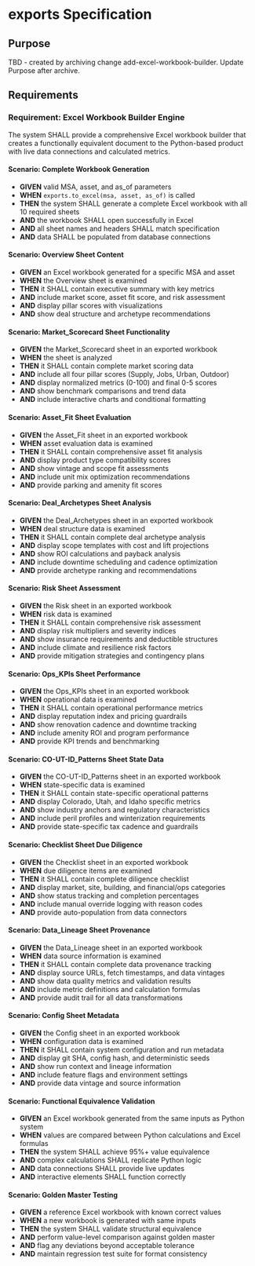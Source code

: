 # exports Specification

## Purpose
TBD - created by archiving change add-excel-workbook-builder. Update Purpose after archive.
## Requirements
### Requirement: Excel Workbook Builder Engine
The system SHALL provide a comprehensive Excel workbook builder that creates a functionally equivalent document to the Python-based product with live data connections and calculated metrics.

#### Scenario: Complete Workbook Generation
- **GIVEN** valid MSA, asset, and as_of parameters
- **WHEN** `exports.to_excel(msa, asset, as_of)` is called
- **THEN** the system SHALL generate a complete Excel workbook with all 10 required sheets
- **AND** the workbook SHALL open successfully in Excel
- **AND** all sheet names and headers SHALL match specification
- **AND** data SHALL be populated from database connections

#### Scenario: Overview Sheet Content
- **GIVEN** an Excel workbook generated for a specific MSA and asset
- **WHEN** the Overview sheet is examined
- **THEN** it SHALL contain executive summary with key metrics
- **AND** include market score, asset fit score, and risk assessment
- **AND** display pillar scores with visualizations
- **AND** show deal structure and archetype recommendations

#### Scenario: Market_Scorecard Sheet Functionality
- **GIVEN** the Market_Scorecard sheet in an exported workbook
- **WHEN** the sheet is analyzed
- **THEN** it SHALL contain complete market scoring data
- **AND** include all four pillar scores (Supply, Jobs, Urban, Outdoor)
- **AND** display normalized metrics (0-100) and final 0-5 scores
- **AND** show benchmark comparisons and trend data
- **AND** include interactive charts and conditional formatting

#### Scenario: Asset_Fit Sheet Evaluation
- **GIVEN** the Asset_Fit sheet in an exported workbook
- **WHEN** asset evaluation data is examined
- **THEN** it SHALL contain comprehensive asset fit analysis
- **AND** display product type compatibility scores
- **AND** show vintage and scope fit assessments
- **AND** include unit mix optimization recommendations
- **AND** provide parking and amenity fit scores

#### Scenario: Deal_Archetypes Sheet Analysis
- **GIVEN** the Deal_Archetypes sheet in an exported workbook
- **WHEN** deal structure data is examined
- **THEN** it SHALL contain complete deal archetype analysis
- **AND** display scope templates with cost and lift projections
- **AND** show ROI calculations and payback analysis
- **AND** include downtime scheduling and cadence optimization
- **AND** provide archetype ranking and recommendations

#### Scenario: Risk Sheet Assessment
- **GIVEN** the Risk sheet in an exported workbook
- **WHEN** risk data is examined
- **THEN** it SHALL contain comprehensive risk assessment
- **AND** display risk multipliers and severity indices
- **AND** show insurance requirements and deductible structures
- **AND** include climate and resilience risk factors
- **AND** provide mitigation strategies and contingency plans

#### Scenario: Ops_KPIs Sheet Performance
- **GIVEN** the Ops_KPIs sheet in an exported workbook
- **WHEN** operational data is examined
- **THEN** it SHALL contain operational performance metrics
- **AND** display reputation index and pricing guardrails
- **AND** show renovation cadence and downtime tracking
- **AND** include amenity ROI and program performance
- **AND** provide KPI trends and benchmarking

#### Scenario: CO-UT-ID_Patterns Sheet State Data
- **GIVEN** the CO-UT-ID_Patterns sheet in an exported workbook
- **WHEN** state-specific data is examined
- **THEN** it SHALL contain state-specific operational patterns
- **AND** display Colorado, Utah, and Idaho specific metrics
- **AND** show industry anchors and regulatory characteristics
- **AND** include peril profiles and winterization requirements
- **AND** provide state-specific tax cadence and guardrails

#### Scenario: Checklist Sheet Due Diligence
- **GIVEN** the Checklist sheet in an exported workbook
- **WHEN** due diligence items are examined
- **THEN** it SHALL contain complete diligence checklist
- **AND** display market, site, building, and financial/ops categories
- **AND** show status tracking and completion percentages
- **AND** include manual override logging with reason codes
- **AND** provide auto-population from data connectors

#### Scenario: Data_Lineage Sheet Provenance
- **GIVEN** the Data_Lineage sheet in an exported workbook
- **WHEN** data source information is examined
- **THEN** it SHALL contain complete data provenance tracking
- **AND** display source URLs, fetch timestamps, and data vintages
- **AND** show data quality metrics and validation results
- **AND** include metric definitions and calculation formulas
- **AND** provide audit trail for all data transformations

#### Scenario: Config Sheet Metadata
- **GIVEN** the Config sheet in an exported workbook
- **WHEN** configuration data is examined
- **THEN** it SHALL contain system configuration and run metadata
- **AND** display git SHA, config hash, and deterministic seeds
- **AND** show run context and lineage information
- **AND** include feature flags and environment settings
- **AND** provide data vintage and source information

#### Scenario: Functional Equivalence Validation
- **GIVEN** an Excel workbook generated from the same inputs as Python system
- **WHEN** values are compared between Python calculations and Excel formulas
- **THEN** the system SHALL achieve 95%+ value equivalence
- **AND** complex calculations SHALL replicate Python logic
- **AND** data connections SHALL provide live updates
- **AND** interactive elements SHALL function correctly

#### Scenario: Golden Master Testing
- **GIVEN** a reference Excel workbook with known correct values
- **WHEN** a new workbook is generated with same inputs
- **THEN** the system SHALL validate structural equivalence
- **AND** perform value-level comparison against golden master
- **AND** flag any deviations beyond acceptable tolerance
- **AND** maintain regression test suite for format consistency

